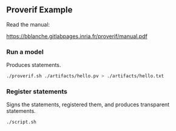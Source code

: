 ## Proverif Example

Read the manual:

https://bblanche.gitlabpages.inria.fr/proverif/manual.pdf

### Run a model

Produces statements.

```sh
./proverif.sh ./artifacts/hello.pv > ./artifacts/hello.txt
```

### Register statements

Signs the statements, registered them, and produces transparent statements.

```sh
./script.sh
```